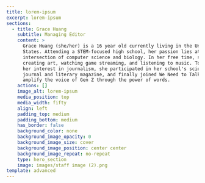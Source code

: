 ```yaml
---
title: lorem-ipsum
excerpt: lorem-ipsum
sections:
  - title: Grace Huang
    subtitle: Managing Editor
    content: >
      Grace Huang (she/her) is a 16 year old currently living in the United
      States. Attending a STEM-focused high school, her passion lies at the
      intersection of computer science and biology. In her free time, she enjoys
      creating art, watching game streaming, and listening to music. To pursue
      her interest in journalism, she participated in her school's science
      journal and literary magazine, and finally joined We Need to Talk to
      amplify the voice of Gen Z through the power of words.
    actions: []
    image_alt: lorem-ipsum
    media_position: top
    media_width: fifty
    align: left
    padding_top: medium
    padding_bottom: medium
    has_border: false
    background_color: none
    background_image_opacity: 0
    background_image_size: cover
    background_image_position: center center
    background_image_repeat: no-repeat
    type: hero_section
    image: images/staff image (2).png
template: advanced
---
```

